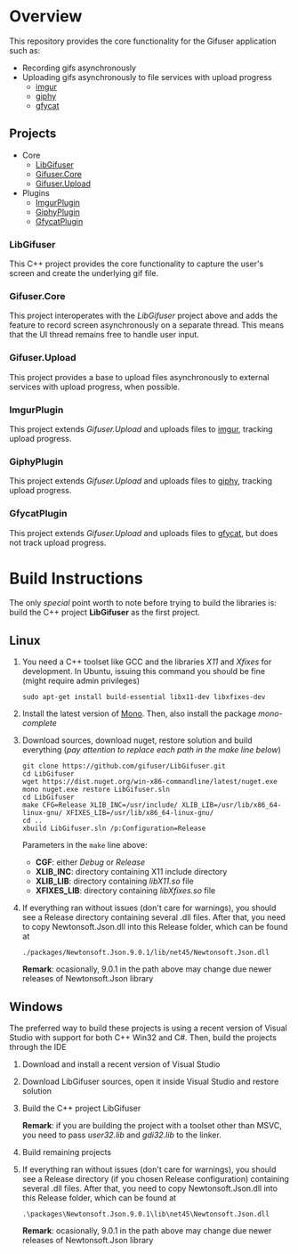 # Overview

This repository provides the core functionality for the Gifuser application such as:

* Recording gifs asynchronously
* Uploading gifs asynchronously to file services with upload progress
    * [imgur](https://imgur.com)
    * [giphy](https://giphy.com)
    * [gfycat](https://gfycat.com)

## Projects

* Core
    * [LibGifuser](#libgifuser)
    * [Gifuser.Core](#gifusercore)
    * [Gifuser.Upload](#gifuserupload)
* Plugins
    * [ImgurPlugin](#imgurplugin)
    * [GiphyPlugin](#giphyplugin)
    * [GfycatPlugin](#gfycatplugin)

### LibGifuser

This C++ project provides the core functionality to capture the user's screen
and create the underlying gif file.

### Gifuser.Core

This project interoperates with the *LibGifuser* project above
and adds the feature to record screen asynchronously on a separate thread. This means
that the UI thread remains free to handle user input.

### Gifuser.Upload

This project provides a base to upload files asynchronously to external services
with upload progress, when possible.

### ImgurPlugin

This project extends *Gifuser.Upload* and uploads files to [imgur](https://imgur.com),
tracking upload progress.

### GiphyPlugin

This project extends *Gifuser.Upload* and uploads files to [giphy](https://giphy.com),
tracking upload progress.

### GfycatPlugin

This project extends *Gifuser.Upload* and uploads files to [gfycat](https://gfycat.com),
but does not track upload progress.

# Build Instructions

The only *special* point worth to note before trying to build the libraries is:
build the C++ project **LibGifuser** as the first project.

## Linux

1. You need a C++ toolset like GCC and the libraries *X11* and *Xfixes* for development.
In Ubuntu, issuing this command you should be fine (might require admin privileges)

   ```
   sudo apt-get install build-essential libx11-dev libxfixes-dev
   ```
2. Install the latest version of [Mono](http://www.mono-project.com). Then, also install the package
*mono-complete*
3. Download sources, download nuget, restore solution and build everything (*pay attention to replace each path in the make line below*)

   ```
   git clone https://github.com/gifuser/LibGifuser.git
   cd LibGifuser
   wget https://dist.nuget.org/win-x86-commandline/latest/nuget.exe
   mono nuget.exe restore LibGifuser.sln
   cd LibGifuser
   make CFG=Release XLIB_INC=/usr/include/ XLIB_LIB=/usr/lib/x86_64-linux-gnu/ XFIXES_LIB=/usr/lib/x86_64-linux-gnu/
   cd ..
   xbuild LibGifuser.sln /p:Configuration=Release
   ```   
   Parameters in the ```make``` line above:
      * **CGF**: either *Debug* or *Release*
      * **XLIB_INC**: directory containing X11 include directory
      * **XLIB_LIB**: directory containing *libX11.so* file
      * **XFIXES_LIB**: directory containing *libXfixes.so* file
4. If everything ran without issues (don't care for warnings), you should see a Release directory containing
several .dll files. After that, you need to copy Newtonsoft.Json.dll into this Release folder, which can be found at

   ```
   ./packages/Newtonsoft.Json.9.0.1/lib/net45/Newtonsoft.Json.dll
   ```
   **Remark**: ocasionally, 9.0.1 in the path above may change due newer releases
   of Newtonsoft.Json library

## Windows

The preferred way to build these projects is using a recent version of Visual Studio with support
for both C++ Win32 and C#. Then, build the projects through the IDE

1. Download and install a recent version of Visual Studio
2. Download LibGifuser sources, open it inside Visual Studio and restore solution
3. Build the C++ project LibGifuser
    
    **Remark**: if you are building the project with a toolset other than
    MSVC, you need to pass *user32.lib* and *gdi32.lib* to the linker.
4. Build remaining projects
5. If everything ran without issues (don't care for warnings), you should see a Release directory (if you chosen Release configuration) containing
several .dll files. After that, you need to copy Newtonsoft.Json.dll into this Release folder, which can be found at

   ```
   .\packages\Newtonsoft.Json.9.0.1\lib\net45\Newtonsoft.Json.dll
   ```
   **Remark**: ocasionally, 9.0.1 in the path above may change due newer releases
   of Newtonsoft.Json library
